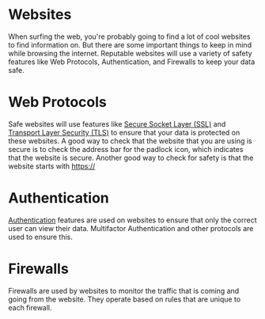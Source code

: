# Websites
When surfing the web, you're probably going to find a lot of cool websites to find information on. But there are some important things to keep in mind while browsing the internet. Reputable websites will use a variety of safety features like Web Protocols, Authentication, and Firewalls to keep your data safe. 

# Web Protocols 
Safe websites will use features like [Secure Socket Layer (SSL)](WebProtocols.md) and [Transport Layer Security (TLS)](WebProtocols.md) to ensure that your data is protected on these websites. A good way to check that the website that you are using is secure is to check the address bar for the padlock icon, which indicates that the website is secure. Another good way to check for safety is that the website starts with [https://](WebProtocols.md)

# Authentication
[Authentication](Authentication.md) features are used on websites to ensure that only the correct user can view their data. Multifactor Authentication and other protocols are used to ensure this. 

# Firewalls 
Firewalls are used by websites to monitor the traffic that is coming and going from the website. They operate based on rules that are unique to each firewall. 

